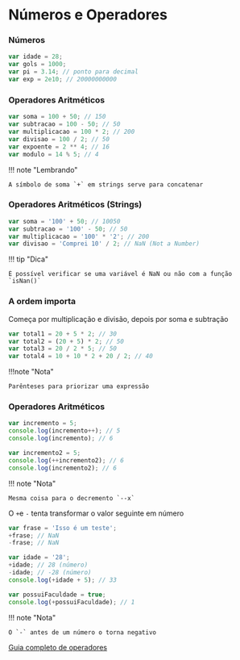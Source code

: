 # Números e Operadores

### Números

```js
var idade = 28;
var gols = 1000;
var pi = 3.14; // ponto para decimal
var exp = 2e10; // 20000000000
```

### Operadores Aritméticos

```js
var soma = 100 + 50; // 150
var subtracao = 100 - 50; // 50
var multiplicacao = 100 * 2; // 200
var divisao = 100 / 2; // 50
var expoente = 2 ** 4; // 16
var modulo = 14 % 5; // 4
```

!!! note "Lembrando"

    A símbolo de soma `+` em strings serve para concatenar

### Operadores Aritméticos (Strings)

```js
var soma = '100' + 50; // 10050
var subtracao = '100' - 50; // 50
var multiplicacao = '100' * '2'; // 200
var divisao = 'Comprei 10' / 2; // NaN (Not a Number)
```
!!! tip "Dica"

    É possível verificar se uma variável é NaN ou não com a função `isNan()`

### A ordem importa

Começa por multiplicação e divisão, depois por soma e subtração

```js
var total1 = 20 + 5 * 2; // 30
var total2 = (20 + 5) * 2; // 50
var total3 = 20 / 2 * 5; // 50
var total4 = 10 + 10 * 2 + 20 / 2; // 40
```
!!!note "Nota"

    Parênteses para priorizar uma expressão

### Operadores Aritméticos 

```js
var incremento = 5;
console.log(incremento++); // 5
console.log(incremento); // 6

var incremento2 = 5;
console.log(++incremento2); // 6
console.log(incremento2); // 6
```
!!! note "Nota"

    Mesma coisa para o decremento `--x`

O `+`e `-` tenta transformar o valor seguinte em número

```js
var frase = 'Isso é um teste';
+frase; // NaN
-frase; // NaN

var idade = '28';
+idade; // 28 (número)
-idade; // -28 (número)
console.log(+idade + 5); // 33 

var possuiFaculdade = true;
console.log(+possuiFaculdade); // 1
```
!!! note "Nota"

    O `-` antes de um número o torna negativo

[Guia completo de operadores](https://developer.mozilla.org/pt-BR/docs/Web/JavaScript/Guide/Expressions_and_Operators)


